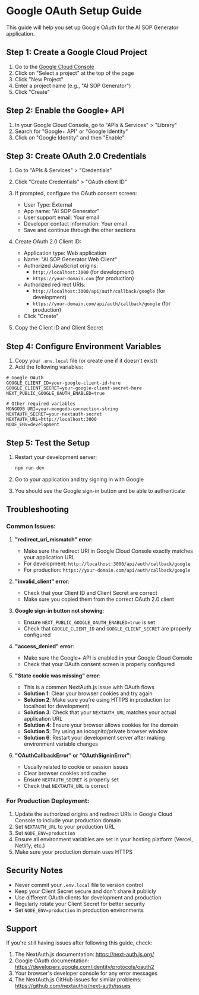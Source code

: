 # Google OAuth Setup Guide

This guide will help you set up Google OAuth for the AI SOP Generator application.

## Step 1: Create a Google Cloud Project

1. Go to the [Google Cloud Console](https://console.cloud.google.com/)
2. Click on "Select a project" at the top of the page
3. Click "New Project"
4. Enter a project name (e.g., "AI SOP Generator")
5. Click "Create"

## Step 2: Enable the Google+ API

1. In your Google Cloud Console, go to "APIs & Services" > "Library"
2. Search for "Google+ API" or "Google Identity"
3. Click on "Google Identity" and then "Enable"

## Step 3: Create OAuth 2.0 Credentials

1. Go to "APIs & Services" > "Credentials"
2. Click "Create Credentials" > "OAuth client ID"
3. If prompted, configure the OAuth consent screen:
   - User Type: External
   - App name: "AI SOP Generator"
   - User support email: Your email
   - Developer contact information: Your email
   - Save and continue through the other sections

4. Create OAuth 2.0 Client ID:
   - Application type: Web application
   - Name: "AI SOP Generator Web Client"
   - Authorized JavaScript origins:
     - `http://localhost:3000` (for development)
     - `https://your-domain.com` (for production)
   - Authorized redirect URIs:
     - `http://localhost:3000/api/auth/callback/google` (for development)
     - `https://your-domain.com/api/auth/callback/google` (for production)
   - Click "Create"

5. Copy the Client ID and Client Secret

## Step 4: Configure Environment Variables

1. Copy your `.env.local` file (or create one if it doesn't exist)
2. Add the following variables:

```env
# Google OAuth
GOOGLE_CLIENT_ID=your-google-client-id-here
GOOGLE_CLIENT_SECRET=your-google-client-secret-here
NEXT_PUBLIC_GOOGLE_OAUTH_ENABLED=true

# Other required variables
MONGODB_URI=your-mongodb-connection-string
NEXTAUTH_SECRET=your-nextauth-secret
NEXTAUTH_URL=http://localhost:3000
NODE_ENV=development
```

## Step 5: Test the Setup

1. Restart your development server:
   ```bash
   npm run dev
   ```

2. Go to your application and try signing in with Google
3. You should see the Google sign-in button and be able to authenticate

## Troubleshooting

### Common Issues:

1. **"redirect_uri_mismatch" error**:
   - Make sure the redirect URI in Google Cloud Console exactly matches your application URL
   - For development: `http://localhost:3000/api/auth/callback/google`
   - For production: `https://your-domain.com/api/auth/callback/google`

2. **"invalid_client" error**:
   - Check that your Client ID and Client Secret are correct
   - Make sure you copied them from the correct OAuth 2.0 client

3. **Google sign-in button not showing**:
   - Ensure `NEXT_PUBLIC_GOOGLE_OAUTH_ENABLED=true` is set
   - Check that `GOOGLE_CLIENT_ID` and `GOOGLE_CLIENT_SECRET` are properly configured

4. **"access_denied" error**:
   - Make sure the Google+ API is enabled in your Google Cloud Console
   - Check that your OAuth consent screen is properly configured

5. **"State cookie was missing" error**:
   - This is a common NextAuth.js issue with OAuth flows
   - **Solution 1**: Clear your browser cookies and try again
   - **Solution 2**: Make sure you're using HTTPS in production (or localhost for development)
   - **Solution 3**: Check that your `NEXTAUTH_URL` matches your actual application URL
   - **Solution 4**: Ensure your browser allows cookies for the domain
   - **Solution 5**: Try using an incognito/private browser window
   - **Solution 6**: Restart your development server after making environment variable changes

6. **"OAuthCallbackError" or "OAuthSigninError"**:
   - Usually related to cookie or session issues
   - Clear browser cookies and cache
   - Ensure `NEXTAUTH_SECRET` is properly set
   - Check that `NEXTAUTH_URL` is correct

### For Production Deployment:

1. Update the authorized origins and redirect URIs in Google Cloud Console to include your production domain
2. Set `NEXTAUTH_URL` to your production URL
3. Set `NODE_ENV=production`
4. Ensure all environment variables are set in your hosting platform (Vercel, Netlify, etc.)
5. Make sure your production domain uses HTTPS

## Security Notes

- Never commit your `.env.local` file to version control
- Keep your Client Secret secure and don't share it publicly
- Use different OAuth clients for development and production
- Regularly rotate your Client Secret for better security
- Set `NODE_ENV=production` in production environments

## Support

If you're still having issues after following this guide, check:
1. The NextAuth.js documentation: https://next-auth.js.org/
2. Google OAuth documentation: https://developers.google.com/identity/protocols/oauth2
3. Your browser's developer console for any error messages
4. The NextAuth.js GitHub issues for similar problems: https://github.com/nextauthjs/next-auth/issues 